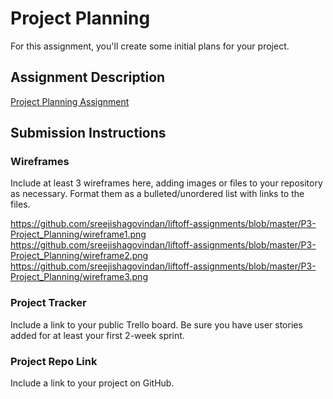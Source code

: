 # Project Planning
For this assignment, you'll create some initial plans for your project.

## Assignment Description
[Project Planning Assignment](https://education.launchcode.org/liftoff/modules/assignments/project-planning)

## Submission Instructions

### Wireframes

Include at least 3 wireframes here, adding images or files to your repository as necessary. Format them as a bulleted/unordered list with links to the files.

https://github.com/sreejishagovindan/liftoff-assignments/blob/master/P3-Project_Planning/wireframe1.png
https://github.com/sreejishagovindan/liftoff-assignments/blob/master/P3-Project_Planning/wireframe2.png
https://github.com/sreejishagovindan/liftoff-assignments/blob/master/P3-Project_Planning/wireframe3.png

### Project Tracker

Include a link to your public Trello board. Be sure you have user stories added for at least your first 2-week sprint.

### Project Repo Link

Include a link to your project on GitHub.
